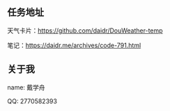 ## 任务地址

天气卡片：https://github.com/daidr/DouWeather-temp

笔记：https://daidr.me/archives/code-791.html

## 关于我

name: 戴学舟

QQ: 2770582393

